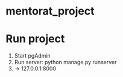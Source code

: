 # mentorat_project

# Run project

1. Start pgAdmin
2. Run server: python manage.py runserver
3. -> 127.0.0.1:8000